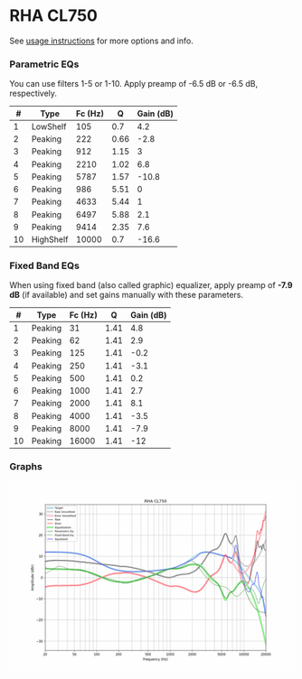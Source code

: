 # RHA CL750
See [usage instructions](https://github.com/jaakkopasanen/AutoEq#usage) for more options and info.

### Parametric EQs
You can use filters 1-5 or 1-10. Apply preamp of -6.5 dB or -6.5 dB, respectively.

|   # | Type      |   Fc (Hz) |    Q |   Gain (dB) |
|-----|-----------|-----------|------|-------------|
|   1 | LowShelf  |       105 | 0.7  |         4.2 |
|   2 | Peaking   |       222 | 0.66 |        -2.8 |
|   3 | Peaking   |       912 | 1.15 |         3   |
|   4 | Peaking   |      2210 | 1.02 |         6.8 |
|   5 | Peaking   |      5787 | 1.57 |       -10.8 |
|   6 | Peaking   |       986 | 5.51 |         0   |
|   7 | Peaking   |      4633 | 5.44 |         1   |
|   8 | Peaking   |      6497 | 5.88 |         2.1 |
|   9 | Peaking   |      9414 | 2.35 |         7.6 |
|  10 | HighShelf |     10000 | 0.7  |       -16.6 |

### Fixed Band EQs
When using fixed band (also called graphic) equalizer, apply preamp of **-7.9 dB** (if available) and set gains manually with these parameters.

|   # | Type    |   Fc (Hz) |    Q |   Gain (dB) |
|-----|---------|-----------|------|-------------|
|   1 | Peaking |        31 | 1.41 |         4.8 |
|   2 | Peaking |        62 | 1.41 |         2.9 |
|   3 | Peaking |       125 | 1.41 |        -0.2 |
|   4 | Peaking |       250 | 1.41 |        -3.1 |
|   5 | Peaking |       500 | 1.41 |         0.2 |
|   6 | Peaking |      1000 | 1.41 |         2.7 |
|   7 | Peaking |      2000 | 1.41 |         8.1 |
|   8 | Peaking |      4000 | 1.41 |        -3.5 |
|   9 | Peaking |      8000 | 1.41 |        -7.9 |
|  10 | Peaking |     16000 | 1.41 |       -12   |

### Graphs
![](./RHA%20CL750.png)
